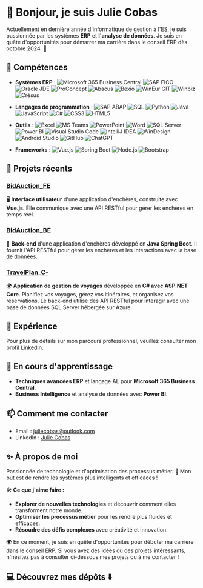# 👋 Bonjour, je suis Julie Cobas

Actuellement en dernière année d'informatique de gestion à l'ES, je suis passionnée par les systèmes **ERP** et **l'analyse de données**.
Je suis en quête d'opportunités pour démarrer ma carrière dans le conseil ERP dès octobre 2024. 🚀

## 🌟 Compétences
- **Systèmes ERP** : 
  <img alt="Microsoft 365 Business Central" src="https://img.shields.io/badge/-Microsoft_365_Business_Central-0078D4?style=flat-square&logo=microsoft&logoColor=white" />
  <img alt="SAP FICO" src="https://img.shields.io/badge/-SAP_FICO-0FAAFF?style=flat-square&logo=sap&logoColor=white" />
  <img alt="Oracle JDE" src="https://img.shields.io/badge/-Oracle_JDE-F80000?style=flat-square&logo=oracle&logoColor=white" />
  <img alt="ProConcept" src="https://img.shields.io/badge/-ProConcept-008080?style=flat-square" />
  <img alt="Abacus" src="https://img.shields.io/badge/-Abacus-FF5733?style=flat-square" />
  <img alt="Bexio" src="https://img.shields.io/badge/-Bexio-29B6F6?style=flat-square" />
  <img alt="WinEur GIT" src="https://img.shields.io/badge/-WinEur_GIT-006D5B?style=flat-square" />
  <img alt="Winbiz" src="https://img.shields.io/badge/-Winbiz-FFA07A?style=flat-square" />
  <img alt="Crésus" src="https://img.shields.io/badge/-Crésus-FFD700?style=flat-square" />

- **Langages de programmation** : 
  <img alt="SAP ABAP" src="https://img.shields.io/badge/-SAP_ABAP-FF0000?style=flat-square&logo=sap&logoColor=white" />
  <img alt="SQL" src="https://img.shields.io/badge/-SQL-4479A1?style=flat-square&logo=sql&logoColor=white" />
  <img alt="Python" src="https://img.shields.io/badge/-Python-3776AB?style=flat-square&logo=python&logoColor=white" />
  <img alt="Java" src="https://img.shields.io/badge/java-%23ED8B00.svg?style=flat-square&logo=openjdk&logoColor=white" />
  <img alt="JavaScript" src="https://img.shields.io/badge/-JavaScript-F7DF1E?style=flat-square&logo=javascript&logoColor=black" />
  <img alt="C#" src="https://img.shields.io/badge/-C%23-239120?style=flat-square&logo=c-sharp&logoColor=white" />
  <img alt="CSS3" src="https://img.shields.io/badge/-CSS3-1572B6?style=flat-square&logo=css3&logoColor=white" />
  <img alt="HTML5" src="https://img.shields.io/badge/-HTML5-E34F26?style=flat-square&logo=html5&logoColor=white" />

- **Outils** : 
  <img alt="Excel" src="https://img.shields.io/badge/-Excel-217346?style=flat-square&logo=microsoft-excel&logoColor=white" />
  <img alt="MS Teams" src="https://img.shields.io/badge/-MS_Teams-6264A7?style=flat-square&logo=microsoft-teams&logoColor=white" />
  <img alt="PowerPoint" src="https://img.shields.io/badge/-PowerPoint-B7472A?style=flat-square&logo=microsoft-powerpoint&logoColor=white" />
  <img alt="Word" src="https://img.shields.io/badge/-Word-2B579A?style=flat-square&logo=microsoft-word&logoColor=white" />
  <img alt="SQL Server" src="https://img.shields.io/badge/-SQL%20Server-CC2927?style=flat-square&logo=microsoft-sql-server&logoColor=white" />
  <img alt="Power BI" src="https://img.shields.io/badge/-Power_BI-F2C811?style=flat-square&logo=power-bi&logoColor=white" />
  <img alt="Visual Studio Code" src="https://img.shields.io/badge/-Visual_Studio_Code-007ACC?style=flat-square&logo=visual-studio-code&logoColor=white" />
  <img alt="IntelliJ IDEA" src="https://img.shields.io/badge/-IntelliJ_IDEA-000000?style=flat-square&logo=intellij-idea&logoColor=white" />
  <img alt="WinDesign" src="https://img.shields.io/badge/-WinDesign-008080?style=flat-square" />
  <img alt="Android Studio" src="https://img.shields.io/badge/-Android_Studio-3DDC84?style=flat-square&logo=android-studio&logoColor=white" />
  <img alt="GitHub" src="https://img.shields.io/badge/-GitHub-181717?style=flat-square&logo=github&logoColor=white" />
  <img alt="ChatGPT" src="https://img.shields.io/badge/-ChatGPT-00A896?style=flat-square&logo=openai&logoColor=white" />

- **Frameworks** : 
  <img alt="Vue.js" src="https://img.shields.io/badge/-Vue.js-4FC08D?style=flat-square&logo=vue.js&logoColor=white" />
  <img alt="Spring Boot" src="https://img.shields.io/badge/-Spring_Boot-6DB33F?style=flat-square&logo=spring-boot&logoColor=white" />
  <img alt="Node.js" src="https://img.shields.io/badge/-Node.js-43853D?style=flat-square&logo=node.js&logoColor=white" />
  <img alt="Bootstrap" src="https://img.shields.io/badge/-Bootstrap-7952B3?style=flat-square&logo=bootstrap&logoColor=white" />

## 🚀 Projets récents

### [BidAuction_FE](https://github.com/JulieCobas/BidAuction_FE)
🖥️ **Interface utilisateur** d'une application d'enchères, construite avec **Vue.js**. Elle communique avec une API RESTful pour gérer les enchères en temps réel.

### [BidAuction_BE](https://github.com/JulieCobas/BidAuction_BE)
🔧 **Back-end** d'une application d'enchères développé en **Java Spring Boot**. Il fournit l'API RESTful pour gérer les enchères et les interactions avec la base de données.

### [TravelPlan_C-](https://github.com/JulieCobas/TravelPlan_C-)
🌍 **Application de gestion de voyages** développée en **C# avec ASP.NET Core**. Planifiez vos voyages, gérez vos itinéraires, et organisez vos réservations. Le back-end utilise des API RESTful pour interagir avec une base de données SQL Server hébergée sur Azure.

## 💼 Expérience
Pour plus de détails sur mon parcours professionnel, veuillez consulter mon [profil LinkedIn](https://www.linkedin.com/in/julie-cobas).

## 🌱 En cours d'apprentissage
- **Techniques avancées ERP** et langage AL pour **Microsoft 365 Business Central**.
- **Business Intelligence** et analyse de données avec **Power BI**.

## 📫 Comment me contacter
- Email : juliecobas@outlook.com
- LinkedIn : [Julie Cobas](http://www.linkedin.com/in/julie-cobas)

## ✨ À propos de moi
Passionnée de technologie et d'optimisation des processus métier. 🚀 Mon but est de rendre les systèmes plus intelligents et efficaces !

🛠️ **Ce que j'aime faire :**
- **Explorer de nouvelles technologies** et découvrir comment elles transforment notre monde.
- **Optimiser les processus métier** pour les rendre plus fluides et efficaces.
- **Résoudre des défis complexes** avec créativité et innovation.

🌍 En ce moment, je suis en quête d'opportunités pour débuter ma carrière dans le conseil ERP. Si vous avez des idées ou des projets intéressants, n'hésitez pas à consulter ci-dessous mes projets ou à me contacter !

## 💻 Découvrez mes dépôts ⬇️
